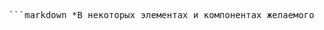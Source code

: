 <pre> ```markdown *В некоторых элементах и компонентах желаемого результата добиться не удалось (Например, анимации в слайдере ресторанов или адаптация меню для мобилок) Зависимости (вероятно что-то упустил): npm install @vitejs/plugin-vue@5.2.4 lucide-vue-next@0.510.0 sass-embedded@1.87.0 swiper@11.2.6 vite@6.3.5 vue-router@4.5.1 vue@3.5.13 Кликабельные элементы: Баннер "Ханс Циммер" на главной странице - переносит в подробности о концерте Кнопка аутентификации в хедере - открывает окно аутентификации Кнопка меню в хедере - открывает меню "Хотите сотрудничать?" в футере - открывает страницу с контактами Структура проекта: src/components/ header - хедер footer - футер auth - форма аутентификации (кнопка в хедере) MainMenu - меню (кнопка в хедере) pages - основные страницы: Главная, подробнее и контакты scr/components/home/ HeroBanner - Главный баннер (Ханс Циммер) EventCardsRow - События в ближайшие лни PromoBanner - Реклама ConcertSlider - Слайдер концертов SpecialEvent - Реклама концерта? TravelCards - места Крыма SubscriptionForm - Форма подписки src/components/concertDetail/ concertBanner - Главный баннер в подробнее (Ханс Циммер) EventDetailsInfo - Информация по концерту ConcertGallery - Кадры с концерта? ConcertPerformers - Исполнители ConcertSchedule - Расписание ConcertDescription - Еще информация VenueLocation - Карта SocialInviteBar - Планируете пойти на мероприятие? NearbyRestaurants - Рестораны NearbyHotels - Отели src/components/contactsPage/ ContactBanner - Главный баннер в контактах ContactForm - Форма заполнения вопроса ContactInfo - Адрес, телефон и карта scr/assets/icons - содержит иконки соцсетей и прочее scr/assets/images - фотографии banners - баннеры (главные и рекламные) concerts - фото ConcertsSlider crimea - фото для TravelCards event - фото для EventCardsRow gallery - фото для ConcertGallery hotels - фото для NearbyHotels performers - фото для ConcertPerformers restauranrs - фото для NearbyRestaurants src/assets/scss - стили из бойлерплейта ``` </pre>
  
